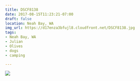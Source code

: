 ```yaml
---
title: DSCF8138
date: 2017-08-15T11:23:21-07:00
draft: false
location: Neah Bay, WA
img_url: https://d17enza3bfujl8.cloudfront.net/DSCF8138.jpg
tags:
- Neah Bay, WA
- Julian
- Olives
- dogs
- camping

---
```


![](https://d17enza3bfujl8.cloudfront.net/DSCF8138.jpg)

